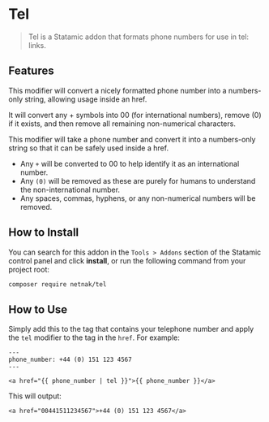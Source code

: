 # Tel

> Tel is a Statamic addon that formats phone numbers for use in tel: links.

## Features

This modifier will convert a nicely formatted phone number into a numbers-only string, allowing usage inside an href.

It will convert any + symbols into 00 (for international numbers), remove (0) if it exists, and then remove all remaining non-numerical characters.

This modifier will take a phone number and convert it into a numbers-only string so that it can be safely used inside a href.

* Any `+` will be converted to 00 to help identify it as an international number.
* Any `(0)` will be removed as these are purely for humans to understand the non-international number.
* Any spaces, commas, hyphens, or any non-numerical numbers will be removed.

## How to Install

You can search for this addon in the `Tools > Addons` section of the Statamic control panel and click **install**, or run the following command from your project root:

``` bash
composer require netnak/tel
```

## How to Use

Simply add this to the tag that contains your telephone number and apply the `tel` modifier to the tag in the `href`. For example:

```antlers
---
phone_number: +44 (0) 151 123 4567
---

<a href="{{ phone_number | tel }}">{{ phone_number }}</a>
```

This will output:

```antlers
<a href="00441511234567">+44 (0) 151 123 4567</a>
```